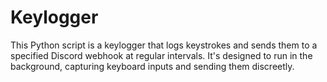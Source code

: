 # Keylogger

This Python script is a keylogger that logs keystrokes and sends them to a specified Discord webhook at regular intervals. It's designed to run in the background, capturing keyboard inputs and sending them discreetly.
